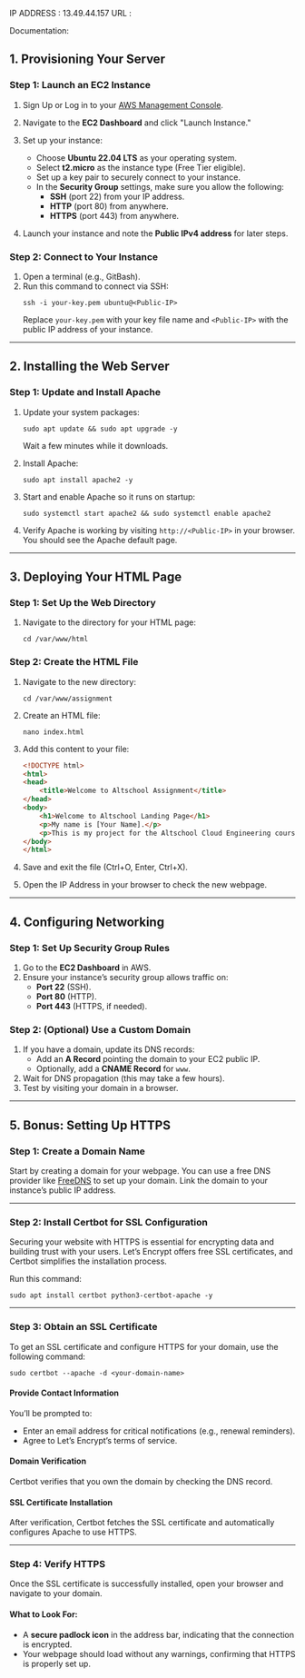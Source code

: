 IP ADDRESS : 13.49.44.157
URL : 

Documentation: 
## 1. Provisioning Your Server

### Step 1: Launch an EC2 Instance
1. Sign Up or Log in to your [AWS Management Console](https://aws.amazon.com/).
2. Navigate to the **EC2 Dashboard** and click "Launch Instance."

3. Set up your instance:
   - Choose **Ubuntu 22.04 LTS** as your operating system.
   - Select **t2.micro** as the instance type (Free Tier eligible).
   - Set up a key pair to securely connect to your instance.
   - In the **Security Group** settings, make sure you allow the following:
     - **SSH** (port 22) from your IP address.
     - **HTTP** (port 80) from anywhere.
     - **HTTPS** (port 443) from anywhere.

4. Launch your instance and note the **Public IPv4 address** for later steps.

### Step 2: Connect to Your Instance
1. Open a terminal (e.g., GitBash).
2. Run this command to connect via SSH:
   ```
   ssh -i your-key.pem ubuntu@<Public-IP>
   ```
   Replace `your-key.pem` with your key file name and `<Public-IP>` with the public IP address of your instance.

---

## 2. Installing the Web Server

### Step 1: Update and Install Apache
1. Update your system packages:
   ```
   sudo apt update && sudo apt upgrade -y
   ```
   Wait a few minutes while it downloads.

2. Install Apache:
   ```
   sudo apt install apache2 -y
   ```

3. Start and enable Apache so it runs on startup:
   ```
   sudo systemctl start apache2 && sudo systemctl enable apache2
   ```

4. Verify Apache is working by visiting `http://<Public-IP>` in your browser. You should see the Apache default page.

---

## 3. Deploying Your HTML Page

### Step 1: Set Up the Web Directory
1. Navigate to the directory for your HTML page:
   ```
   cd /var/www/html
   ```

### Step 2: Create the HTML File
1. Navigate to the new directory:
   ```
   cd /var/www/assignment
   ```

2. Create an HTML file:
   ```
   nano index.html
   ```

3. Add this content to your file:
   ```html
   <!DOCTYPE html>
   <html>
   <head>
       <title>Welcome to Altschool Assignment</title>
   </head>
   <body>
       <h1>Welcome to Altschool Landing Page</h1>
       <p>My name is [Your Name].</p>
       <p>This is my project for the Altschool Cloud Engineering course.</p>
   </body>
   </html>
   ```

4. Save and exit the file (Ctrl+O, Enter, Ctrl+X).

5. Open the IP Address in your browser to check the new webpage.

---

## 4. Configuring Networking

### Step 1: Set Up Security Group Rules
1. Go to the **EC2 Dashboard** in AWS.
2. Ensure your instance’s security group allows traffic on:
   - **Port 22** (SSH).
   - **Port 80** (HTTP).
   - **Port 443** (HTTPS, if needed).

### Step 2: (Optional) Use a Custom Domain
1. If you have a domain, update its DNS records:
   - Add an **A Record** pointing the domain to your EC2 public IP.
   - Optionally, add a **CNAME Record** for `www`.
2. Wait for DNS propagation (this may take a few hours).
3. Test by visiting your domain in a browser.

---

## 5. Bonus: Setting Up HTTPS

### Step 1: Create a Domain Name
Start by creating a domain for your webpage. You can use a free DNS provider like [FreeDNS](https://freedns.afraid.org/subdomain/) to set up your domain. Link the domain to your instance’s public IP address.

---

### Step 2: Install Certbot for SSL Configuration
Securing your website with HTTPS is essential for encrypting data and building trust with your users. Let’s Encrypt offers free SSL certificates, and Certbot simplifies the installation process.

Run this command:
```
sudo apt install certbot python3-certbot-apache -y
```

---

### Step 3: Obtain an SSL Certificate
To get an SSL certificate and configure HTTPS for your domain, use the following command:
```
sudo certbot --apache -d <your-domain-name>
```

#### Provide Contact Information
You’ll be prompted to:
- Enter an email address for critical notifications (e.g., renewal reminders).
- Agree to Let’s Encrypt’s terms of service.

#### Domain Verification
Certbot verifies that you own the domain by checking the DNS record.

#### SSL Certificate Installation
After verification, Certbot fetches the SSL certificate and automatically configures Apache to use HTTPS.

---

### Step 4: Verify HTTPS
Once the SSL certificate is successfully installed, open your browser and navigate to your domain.

#### What to Look For:
- A **secure padlock icon** in the address bar, indicating that the connection is encrypted.
- Your webpage should load without any warnings, confirming that HTTPS is properly set up.

